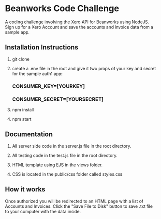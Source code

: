 # Beanworks Code Challenge

A coding challenge involving the Xero API for Beanworks using NodeJS. Sign up for a Xero Account and save the accounts and invoice data from a sample app.

## Installation Instructions
1. git clone

2. create a .env file in the root and give it two props of your key and secret for the sample auth1 app:

   ### CONSUMER_KEY=[YOURKEY]

   ### CONSUMER_SECRET=[YOURSECRET]

3. npm install
4. npm start

## Documentation

1. All server side code in the server.js file in the root directory.

2. All testing code in the test.js file in the root directory.

3. HTML template using EJS in the views folder.

4. CSS is located in the public/css folder called styles.css

## How it works

Once authorized you will be redirected to an HTML page with a list of Accounts and Invoices. Click the "Save File to Disk" button to save .txt file to your computer with the data inside.

